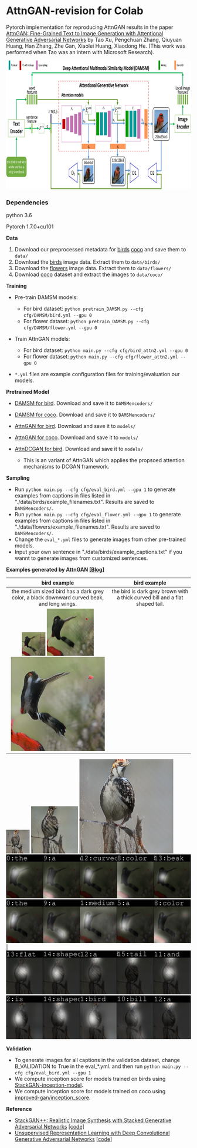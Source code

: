 # AttnGAN-revision for Colab

Pytorch implementation for reproducing AttnGAN results in the paper [AttnGAN: Fine-Grained Text to Image Generation
with Attentional Generative Adversarial Networks](http://openaccess.thecvf.com/content_cvpr_2018/papers/Xu_AttnGAN_Fine-Grained_Text_CVPR_2018_paper.pdf) by Tao Xu, Pengchuan Zhang, Qiuyuan Huang, Han Zhang, Zhe Gan, Xiaolei Huang, Xiaodong He. (This work was performed when Tao was an intern with Microsoft Research). 

<img src="framework.png" width="900px" height="350px"/>


### Dependencies
python 3.6

Pytorch 1.7.0+cu101


**Data**

1. Download our preprocessed metadata for [birds](https://drive.google.com/open?id=1O_LtUP9sch09QH3s_EBAgLEctBQ5JBSJ) [coco](https://drive.google.com/open?id=1rSnbIGNDGZeHlsUlLdahj0RJ9oo6lgH9) and save them to `data/`
2. Download the [birds](http://www.vision.caltech.edu/visipedia/CUB-200-2011.html) image data. Extract them to `data/birds/`
3. Download the [flowers](http://www.robots.ox.ac.uk/~vgg/data/flowers/102/) image data. Extract them to `data/flowers/`
4. Download [coco](http://cocodataset.org/#download) dataset and extract the images to `data/coco/`


**Training**
- Pre-train DAMSM models:
  - For bird dataset: `python pretrain_DAMSM.py --cfg cfg/DAMSM/bird.yml --gpu 0`
  - For flower dataset: `python pretrain_DAMSM.py --cfg cfg/DAMSM/flower.yml --gpu 0`
 
- Train AttnGAN models:
  - For bird dataset: `python main.py --cfg cfg/bird_attn2.yml --gpu 0`
  - For flower dataset: `python main.py --cfg cfg/flower_attn2.yml --gpu 0`

- `*.yml` files are example configuration files for training/evaluation our models.


**Pretrained Model**
- [DAMSM for bird](https://drive.google.com/open?id=1GNUKjVeyWYBJ8hEU-yrfYQpDOkxEyP3V). Download and save it to `DAMSMencoders/`
- [DAMSM for coco](https://drive.google.com/open?id=1zIrXCE9F6yfbEJIbNP5-YrEe2pZcPSGJ). Download and save it to `DAMSMencoders/`
- [AttnGAN for bird](https://drive.google.com/open?id=1lqNG75suOuR_8gjoEPYNp8VyT_ufPPig). Download and save it to `models/`
- [AttnGAN for coco](https://drive.google.com/open?id=1i9Xkg9nU74RAvkcqKE-rJYhjvzKAMnCi). Download and save it to `models/`

- [AttnDCGAN for bird](https://drive.google.com/open?id=19TG0JUoXurxsmZLaJ82Yo6O0UJ6aDBpg). Download and save it to `models/`
  - This is an variant of AttnGAN which applies the propsoed attention mechanisms to DCGAN framework. 

**Sampling**
- Run `python main.py --cfg cfg/eval_bird.yml --gpu 1` to generate examples from captions in files listed in "./data/birds/example_filenames.txt". Results are saved to `DAMSMencoders/`. 
- Run `python main.py --cfg cfg/eval_flower.yml --gpu 1` to generate examples from captions in files listed in "./data/flowers/example_filenames.txt". Results are saved to `DAMSMencoders/`. 
- Change the `eval_*.yml` files to generate images from other pre-trained models. 
- Input your own sentence in "./data/birds/example_captions.txt" if you wannt to generate images from customized sentences. 

**Examples generated by AttnGAN [[Blog]](https://blogs.microsoft.com/ai/drawing-ai/)**


 bird example              |  bird example
:-------------------------:|:-------------------------:
the medium sized bird has a dark grey color, a black downward curved beak, and long wings. | the bird is dark grey brown with a thick curved bill and a flat shaped tail.
![](models/bird_AttnGAN2/Black_Footed_Albatross_0001_796111/0_s_0_g0.png) ![](models/bird_AttnGAN2/Black_Footed_Albatross_0001_796111/0_s_0_g1.png) ![](models/bird_AttnGAN2/Black_Footed_Albatross_0001_796111/0_s_0_g2.png) | 
![](models/bird_AttnGAN2/Black_Footed_Albatross_0001_796111/0_s_1_g0.png) ![](models/bird_AttnGAN2/Black_Footed_Albatross_0001_796111/0_s_1_g1.png) ![](models/bird_AttnGAN2/Black_Footed_Albatross_0001_796111/0_s_1_g2.png)
![](models/bird_AttnGAN2/Black_Footed_Albatross_0001_796111/0_s_0_a0.png) 
![](models/bird_AttnGAN2/Black_Footed_Albatross_0001_796111/0_s_0_a1.png) |
![](models/bird_AttnGAN2/Black_Footed_Albatross_0001_796111/0_s_1_a0.png)
![](models/bird_AttnGAN2/Black_Footed_Albatross_0001_796111/0_s_1_a1.png)



**Validation**
- To generate images for all captions in the validation dataset, change B_VALIDATION to True in the eval_*.yml. and then run `python main.py --cfg cfg/eval_bird.yml --gpu 1`
- We compute inception score for models trained on birds using [StackGAN-inception-model](https://github.com/hanzhanggit/StackGAN-inception-model).
- We compute inception score for models trained on coco using [improved-gan/inception_score](https://github.com/openai/improved-gan/tree/master/inception_score).


**Reference**

- [StackGAN++: Realistic Image Synthesis with Stacked Generative Adversarial Networks](https://arxiv.org/abs/1710.10916) [[code]](https://github.com/hanzhanggit/StackGAN-v2)
- [Unsupervised Representation Learning with Deep Convolutional Generative Adversarial Networks](https://arxiv.org/abs/1511.06434) [[code]](https://github.com/carpedm20/DCGAN-tensorflow)
